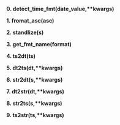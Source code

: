 __0. detect_time_fmt(date_value,**kwargs)__ <br>

__1. fromat_asc(asc)__ <br>

__2. standlize(s)__ <br>

__3. get_fmt_name(format)__ <br>

__4. ts2dt(ts)__ <br>

__5. dt2ts(dt,**kwargs)__ <br>

__6. str2dt(s,**kwargs)__ <br>

__7. dt2str(dt,**kwargs)__ <br>

__8. str2ts(s,**kwargs)__ <br>

__9. ts2str(ts,**kwargs)__ <br>
